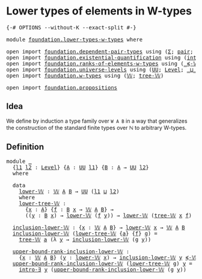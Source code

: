 # Lower types of elements in W-types

<pre class="Agda"><a id="47" class="Symbol">{-#</a> <a id="51" class="Keyword">OPTIONS</a> <a id="59" class="Pragma">--without-K</a> <a id="71" class="Pragma">--exact-split</a> <a id="85" class="Symbol">#-}</a>

<a id="90" class="Keyword">module</a> <a id="97" href="foundation.lower-types-w-types.html" class="Module">foundation.lower-types-w-types</a> <a id="128" class="Keyword">where</a>

<a id="135" class="Keyword">open</a> <a id="140" class="Keyword">import</a> <a id="147" href="foundation.dependent-pair-types.html" class="Module">foundation.dependent-pair-types</a> <a id="179" class="Keyword">using</a> <a id="185" class="Symbol">(</a><a id="186" href="foundation-core.dependent-pair-types.html#502" class="Record">Σ</a><a id="187" class="Symbol">;</a> <a id="189" href="foundation-core.dependent-pair-types.html#575" class="InductiveConstructor">pair</a><a id="193" class="Symbol">;</a> <a id="195" href="foundation-core.dependent-pair-types.html#592" class="Field">pr1</a><a id="198" class="Symbol">;</a> <a id="200" href="foundation-core.dependent-pair-types.html#604" class="Field">pr2</a><a id="203" class="Symbol">)</a>
<a id="205" class="Keyword">open</a> <a id="210" class="Keyword">import</a> <a id="217" href="foundation.existential-quantification.html" class="Module">foundation.existential-quantification</a> <a id="255" class="Keyword">using</a> <a id="261" class="Symbol">(</a><a id="262" href="foundation.existential-quantification.html#2219" class="Function">intro-∃</a><a id="269" class="Symbol">)</a>
<a id="271" class="Keyword">open</a> <a id="276" class="Keyword">import</a> <a id="283" href="foundation.ranks-of-elements-w-types.html" class="Module">foundation.ranks-of-elements-w-types</a> <a id="320" class="Keyword">using</a> <a id="326" class="Symbol">(</a><a id="327" href="foundation.ranks-of-elements-w-types.html#1540" class="Function Operator">_≼-𝕎_</a><a id="332" class="Symbol">)</a>
<a id="334" class="Keyword">open</a> <a id="339" class="Keyword">import</a> <a id="346" href="foundation.universe-levels.html" class="Module">foundation.universe-levels</a> <a id="373" class="Keyword">using</a> <a id="379" class="Symbol">(</a><a id="380" href="foundation-core.universe-levels.html#222" class="Primitive">UU</a><a id="382" class="Symbol">;</a> <a id="384" href="Agda.Primitive.html#597" class="Postulate">Level</a><a id="389" class="Symbol">;</a> <a id="391" href="Agda.Primitive.html#810" class="Primitive Operator">_⊔_</a><a id="394" class="Symbol">)</a>
<a id="396" class="Keyword">open</a> <a id="401" class="Keyword">import</a> <a id="408" href="foundation.w-types.html" class="Module">foundation.w-types</a> <a id="427" class="Keyword">using</a> <a id="433" class="Symbol">(</a><a id="434" href="foundation.w-types.html#2266" class="Datatype">𝕎</a><a id="435" class="Symbol">;</a> <a id="437" href="foundation.w-types.html#2335" class="InductiveConstructor">tree-𝕎</a><a id="443" class="Symbol">)</a>

<a id="446" class="Keyword">open</a> <a id="451" class="Keyword">import</a> <a id="458" href="foundation.propositions.html" class="Module">foundation.propositions</a>
</pre>
## Idea

We define by induction a type family over `W A B` in a way that generalizes the construction of the standard finite types over ℕ to arbitrary W-types.

## Definition

<pre class="Agda"><a id="671" class="Keyword">module</a> <a id="678" href="foundation.lower-types-w-types.html#678" class="Module">_</a>
  <a id="682" class="Symbol">{</a><a id="683" href="foundation.lower-types-w-types.html#683" class="Bound">l1</a> <a id="686" href="foundation.lower-types-w-types.html#686" class="Bound">l2</a> <a id="689" class="Symbol">:</a> <a id="691" href="Agda.Primitive.html#597" class="Postulate">Level</a><a id="696" class="Symbol">}</a> <a id="698" class="Symbol">{</a><a id="699" href="foundation.lower-types-w-types.html#699" class="Bound">A</a> <a id="701" class="Symbol">:</a> <a id="703" href="foundation-core.universe-levels.html#222" class="Primitive">UU</a> <a id="706" href="foundation.lower-types-w-types.html#683" class="Bound">l1</a><a id="708" class="Symbol">}</a> <a id="710" class="Symbol">{</a><a id="711" href="foundation.lower-types-w-types.html#711" class="Bound">B</a> <a id="713" class="Symbol">:</a> <a id="715" href="foundation.lower-types-w-types.html#699" class="Bound">A</a> <a id="717" class="Symbol">→</a> <a id="719" href="foundation-core.universe-levels.html#222" class="Primitive">UU</a> <a id="722" href="foundation.lower-types-w-types.html#686" class="Bound">l2</a><a id="724" class="Symbol">}</a>
  <a id="728" class="Keyword">where</a>
  
  <a id="739" class="Keyword">data</a>
    <a id="748" href="foundation.lower-types-w-types.html#748" class="Datatype">lower-𝕎</a> <a id="756" class="Symbol">:</a> <a id="758" href="foundation.w-types.html#2266" class="Datatype">𝕎</a> <a id="760" href="foundation.lower-types-w-types.html#699" class="Bound">A</a> <a id="762" href="foundation.lower-types-w-types.html#711" class="Bound">B</a> <a id="764" class="Symbol">→</a> <a id="766" href="foundation-core.universe-levels.html#222" class="Primitive">UU</a> <a id="769" class="Symbol">(</a><a id="770" href="foundation.lower-types-w-types.html#683" class="Bound">l1</a> <a id="773" href="Agda.Primitive.html#810" class="Primitive Operator">⊔</a> <a id="775" href="foundation.lower-types-w-types.html#686" class="Bound">l2</a><a id="777" class="Symbol">)</a>
    <a id="783" class="Keyword">where</a>
    <a id="793" href="foundation.lower-types-w-types.html#793" class="InductiveConstructor">lower-tree-𝕎</a> <a id="806" class="Symbol">:</a>
      <a id="814" class="Symbol">{</a><a id="815" href="foundation.lower-types-w-types.html#815" class="Bound">x</a> <a id="817" class="Symbol">:</a> <a id="819" href="foundation.lower-types-w-types.html#699" class="Bound">A</a><a id="820" class="Symbol">}</a> <a id="822" class="Symbol">{</a><a id="823" href="foundation.lower-types-w-types.html#823" class="Bound">f</a> <a id="825" class="Symbol">:</a> <a id="827" href="foundation.lower-types-w-types.html#711" class="Bound">B</a> <a id="829" href="foundation.lower-types-w-types.html#815" class="Bound">x</a> <a id="831" class="Symbol">→</a> <a id="833" href="foundation.w-types.html#2266" class="Datatype">𝕎</a> <a id="835" href="foundation.lower-types-w-types.html#699" class="Bound">A</a> <a id="837" href="foundation.lower-types-w-types.html#711" class="Bound">B</a><a id="838" class="Symbol">}</a> <a id="840" class="Symbol">→</a>
      <a id="848" class="Symbol">((</a><a id="850" href="foundation.lower-types-w-types.html#850" class="Bound">y</a> <a id="852" class="Symbol">:</a> <a id="854" href="foundation.lower-types-w-types.html#711" class="Bound">B</a> <a id="856" href="foundation.lower-types-w-types.html#815" class="Bound">x</a><a id="857" class="Symbol">)</a> <a id="859" class="Symbol">→</a> <a id="861" href="foundation.lower-types-w-types.html#748" class="Datatype">lower-𝕎</a> <a id="869" class="Symbol">(</a><a id="870" href="foundation.lower-types-w-types.html#823" class="Bound">f</a> <a id="872" href="foundation.lower-types-w-types.html#850" class="Bound">y</a><a id="873" class="Symbol">))</a> <a id="876" class="Symbol">→</a> <a id="878" href="foundation.lower-types-w-types.html#748" class="Datatype">lower-𝕎</a> <a id="886" class="Symbol">(</a><a id="887" href="foundation.w-types.html#2335" class="InductiveConstructor">tree-𝕎</a> <a id="894" href="foundation.lower-types-w-types.html#815" class="Bound">x</a> <a id="896" href="foundation.lower-types-w-types.html#823" class="Bound">f</a><a id="897" class="Symbol">)</a>

  <a id="902" href="foundation.lower-types-w-types.html#902" class="Function">inclusion-lower-𝕎</a> <a id="920" class="Symbol">:</a> <a id="922" class="Symbol">{</a><a id="923" href="foundation.lower-types-w-types.html#923" class="Bound">x</a> <a id="925" class="Symbol">:</a> <a id="927" href="foundation.w-types.html#2266" class="Datatype">𝕎</a> <a id="929" href="foundation.lower-types-w-types.html#699" class="Bound">A</a> <a id="931" href="foundation.lower-types-w-types.html#711" class="Bound">B</a><a id="932" class="Symbol">}</a> <a id="934" class="Symbol">→</a> <a id="936" href="foundation.lower-types-w-types.html#748" class="Datatype">lower-𝕎</a> <a id="944" href="foundation.lower-types-w-types.html#923" class="Bound">x</a> <a id="946" class="Symbol">→</a> <a id="948" href="foundation.w-types.html#2266" class="Datatype">𝕎</a> <a id="950" href="foundation.lower-types-w-types.html#699" class="Bound">A</a> <a id="952" href="foundation.lower-types-w-types.html#711" class="Bound">B</a>
  <a id="956" href="foundation.lower-types-w-types.html#902" class="Function">inclusion-lower-𝕎</a> <a id="974" class="Symbol">(</a><a id="975" href="foundation.lower-types-w-types.html#793" class="InductiveConstructor">lower-tree-𝕎</a> <a id="988" class="Symbol">{</a><a id="989" href="foundation.lower-types-w-types.html#989" class="Bound">a</a><a id="990" class="Symbol">}</a> <a id="992" class="Symbol">{</a><a id="993" href="foundation.lower-types-w-types.html#993" class="Bound">f</a><a id="994" class="Symbol">}</a> <a id="996" href="foundation.lower-types-w-types.html#996" class="Bound">g</a><a id="997" class="Symbol">)</a> <a id="999" class="Symbol">=</a>
    <a id="1005" href="foundation.w-types.html#2335" class="InductiveConstructor">tree-𝕎</a> <a id="1012" href="foundation.lower-types-w-types.html#989" class="Bound">a</a> <a id="1014" class="Symbol">(λ</a> <a id="1017" href="foundation.lower-types-w-types.html#1017" class="Bound">y</a> <a id="1019" class="Symbol">→</a> <a id="1021" href="foundation.lower-types-w-types.html#902" class="Function">inclusion-lower-𝕎</a> <a id="1039" class="Symbol">(</a><a id="1040" href="foundation.lower-types-w-types.html#996" class="Bound">g</a> <a id="1042" href="foundation.lower-types-w-types.html#1017" class="Bound">y</a><a id="1043" class="Symbol">))</a>

  <a id="1049" href="foundation.lower-types-w-types.html#1049" class="Function">upper-bound-rank-inclusion-lower-𝕎</a> <a id="1084" class="Symbol">:</a>
    <a id="1090" class="Symbol">{</a><a id="1091" href="foundation.lower-types-w-types.html#1091" class="Bound">x</a> <a id="1093" class="Symbol">:</a> <a id="1095" href="foundation.w-types.html#2266" class="Datatype">𝕎</a> <a id="1097" href="foundation.lower-types-w-types.html#699" class="Bound">A</a> <a id="1099" href="foundation.lower-types-w-types.html#711" class="Bound">B</a><a id="1100" class="Symbol">}</a> <a id="1102" class="Symbol">(</a><a id="1103" href="foundation.lower-types-w-types.html#1103" class="Bound">y</a> <a id="1105" class="Symbol">:</a> <a id="1107" href="foundation.lower-types-w-types.html#748" class="Datatype">lower-𝕎</a> <a id="1115" href="foundation.lower-types-w-types.html#1091" class="Bound">x</a><a id="1116" class="Symbol">)</a> <a id="1118" class="Symbol">→</a> <a id="1120" href="foundation.lower-types-w-types.html#902" class="Function">inclusion-lower-𝕎</a> <a id="1138" href="foundation.lower-types-w-types.html#1103" class="Bound">y</a> <a id="1140" href="foundation.ranks-of-elements-w-types.html#1540" class="Function Operator">≼-𝕎</a> <a id="1144" href="foundation.lower-types-w-types.html#1091" class="Bound">x</a>
  <a id="1148" href="foundation.lower-types-w-types.html#1049" class="Function">upper-bound-rank-inclusion-lower-𝕎</a> <a id="1183" class="Symbol">(</a><a id="1184" href="foundation.lower-types-w-types.html#793" class="InductiveConstructor">lower-tree-𝕎</a> <a id="1197" href="foundation.lower-types-w-types.html#1197" class="Bound">g</a><a id="1198" class="Symbol">)</a> <a id="1200" href="foundation.lower-types-w-types.html#1200" class="Bound">y</a> <a id="1202" class="Symbol">=</a>
    <a id="1208" href="foundation.existential-quantification.html#2219" class="Function">intro-∃</a> <a id="1216" href="foundation.lower-types-w-types.html#1200" class="Bound">y</a> <a id="1218" class="Symbol">(</a><a id="1219" href="foundation.lower-types-w-types.html#1049" class="Function">upper-bound-rank-inclusion-lower-𝕎</a> <a id="1254" class="Symbol">(</a><a id="1255" href="foundation.lower-types-w-types.html#1197" class="Bound">g</a> <a id="1257" href="foundation.lower-types-w-types.html#1200" class="Bound">y</a><a id="1258" class="Symbol">))</a>
</pre>
